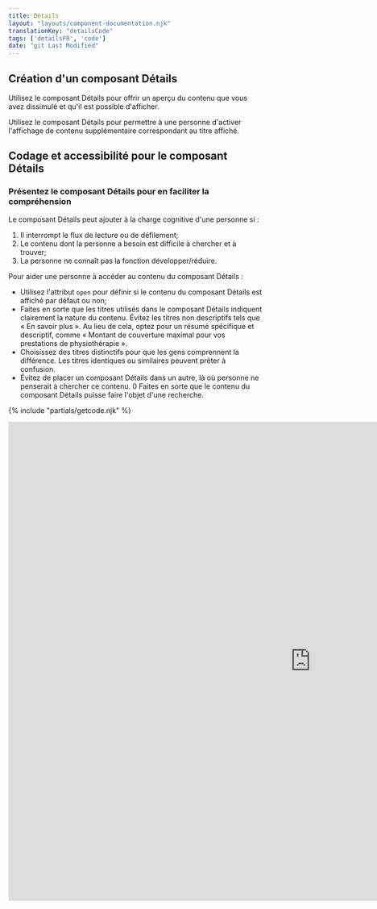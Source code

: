 ```yaml
---
title: Détails
layout: "layouts/component-documentation.njk"
translationKey: "detailsCode"
tags: ['detailsFR', 'code']
date: "git Last Modified"
---
```


## Création d'un composant Détails

Utilisez le composant Détails pour offrir un aperçu du contenu que vous avez dissimulé et qu'il est possible d'afficher.

Utilisez le composant Détails pour permettre à une personne d'activer l'affichage de contenu supplémentaire correspondant au titre affiché.

## Codage et accessibilité pour le composant Détails

### Présentez le composant Détails pour en faciliter la compréhension

Le composant Détails peut ajouter à la charge cognitive d'une personne si :

1. Il interrompt le flux de lecture ou de défilement;
2. Le contenu dont la personne a besoin est difficile à chercher et à trouver;
3. La personne ne connaît pas la fonction développer/réduire.

Pour aider une personne à accéder au contenu du composant Détails :

- Utilisez l'attribut `open` pour définir si le contenu du composant Détails est affiché par défaut ou non;
- Faites en sorte que les titres utilisés dans le composant Détails indiquent clairement la nature du contenu. Évitez les titres non descriptifs tels que « En savoir plus ». Au lieu de cela, optez pour un résumé spécifique et descriptif, comme « Montant de couverture maximal pour vos prestations de physiothérapie ».
- Choisissez des titres distinctifs pour que les gens comprennent la différence. Les titres identiques ou similaires peuvent prêter à confusion.
- Évitez de placer un composant Détails dans un autre, là où personne ne penserait à chercher ce contenu.
0 Faites en sorte que le contenu du composant Détails puisse faire l'objet d'une recherche.

{% include "partials/getcode.njk" %}

<iframe
  title="Survol des propriétés et des évènements relatifs à gcds-details."
  src="https://cds-snc.github.io/gcds-components/iframe.html?viewMode=docs&singleStory=true&id=components-details--events-properties"
  width="1200"
  height="950"
  style="display: block; margin: 0 auto;"
  frameBorder="0"
  allow="clipboard-write"
></iframe>
